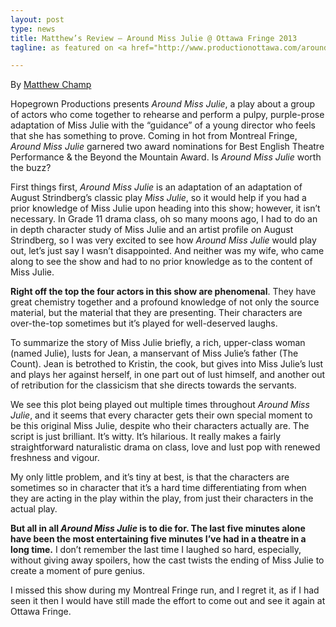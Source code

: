 ```yaml
---
layout: post
type: news
title: Matthew’s Review – Around Miss Julie @ Ottawa Fringe 2013
tagline: as featured on <a href="http://www.productionottawa.com/aroundmissjuliereview/">Production Ottawa</a>

---
```


By [Matthew Champ](http://www.productionottawa.com/author/matthewchamp/)

Hopegrown Productions presents *Around Miss Julie*, a play about a group of actors who come together to rehearse and perform a pulpy, purple-prose adaptation of Miss Julie with the “guidance” of a young director who feels that she has something to prove. Coming in hot from Montreal Fringe, *Around Miss Julie* garnered two award nominations for Best English Theatre Performance & the Beyond the Mountain Award. Is *Around Miss Julie* worth the buzz?

First things first, *Around Miss Julie* is an adaptation of an adaptation of August Strindberg’s classic play *Miss Julie*, so it would help if you had a prior knowledge of Miss Julie upon heading into this show; however, it isn’t necessary. In Grade 11 drama class, oh so many moons ago, I had to do an in depth character study of Miss Julie and an artist profile on August Strindberg, so I was very excited to see how *Around Miss Julie* would play out, let’s just say I wasn’t disappointed. And neither was my wife, who came along to see the show and had to no prior knowledge as to the content of Miss Julie.

**Right off the top the four actors in this show are phenomenal**. They have great chemistry together and a profound knowledge of not only the source material, but the material that they are presenting. Their characters are over-the-top sometimes but it’s played for well-deserved laughs.

To summarize the story of Miss Julie briefly, a rich, upper-class woman (named Julie), lusts for Jean, a manservant of Miss Julie’s father (The Count). Jean is betrothed to Kristin, the cook, but gives into Miss Julie’s lust and plays her against herself, in one part out of lust himself, and another out of retribution for the classicism that she directs towards the servants.

We see this plot being played out multiple times throughout *Around Miss Julie*, and it seems that every character gets their own special moment to be this original Miss Julie, despite who their characters actually are. The script is just brilliant. It’s witty. It’s hilarious. It really makes a fairly straightforward naturalistic drama on class, love and lust pop with renewed freshness and vigour.

My only little problem, and it’s tiny at best, is that the characters are sometimes so in character that it’s a hard time differentiating from when they are acting in the play within the play, from just their characters in the actual play.

**But all in all *Around Miss Julie* is to die for. The last five minutes alone have been the most entertaining five minutes I’ve had in a theatre in a long time.** I don’t remember the last time I laughed so hard, especially, without giving away spoilers, how the cast twists the ending of Miss Julie to create a moment of pure genius.

I missed this show during my Montreal Fringe run, and I regret it, as if I had seen it then I would have still made the effort to come out and see it again at Ottawa Fringe.